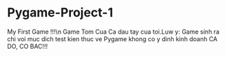 # Pygame-Project-1
My First Game  !!!\n
Game Tom Cua Ca dau tay cua toi.Luw y: Game sinh ra chi voi muc dich test kien thuc ve Pygame khong co y dinh kinh doanh CA DO, CO BAC!!!

